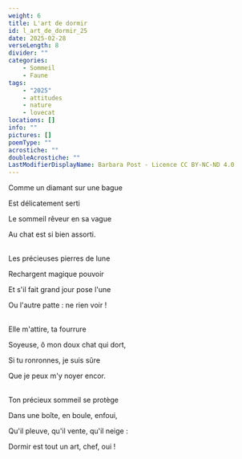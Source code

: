 ```yaml
---
weight: 6
title: L'art de dormir
id: l_art_de_dormir_25
date: 2025-02-28
verseLength: 8
divider: ""
categories:
    - Sommeil
    - Faune
tags:
    - "2025"
    - attitudes
    - nature
    - lovecat
locations: []
info: ""
pictures: []
poemType: ""
acrostiche: ""
doubleAcrostiche: ""
LastModifierDisplayName: Barbara Post - Licence CC BY-NC-ND 4.0
---
```

Comme un diamant sur une bague

Est délicatement serti

Le sommeil rêveur en sa vague

Au chat est si bien assorti.

 \
Les précieuses pierres de lune

Rechargent magique pouvoir

Et s'il fait grand jour pose l'une

Ou l'autre patte : ne rien voir !

 \
Elle m'attire, ta fourrure

Soyeuse, ô mon doux chat qui dort,

Si tu ronronnes, je suis sûre

Que je peux m'y noyer encor.

 \
Ton précieux sommeil se protège

Dans une boîte, en boule, enfoui,

Qu'il pleuve, qu'il vente, qu'il neige :

Dormir est tout un art, chef, oui !
